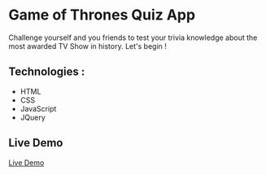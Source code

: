# Game of Thrones Quiz App

Challenge yourself and you friends to test your trivia knowledge about the most awarded TV Show in history. Let's begin !

## Technologies :

- HTML
- CSS
- JavaScript
- JQuery

## Live Demo

[Live Demo](https://krloslao.github.io/Game_of_Thrones_Quiz/)


